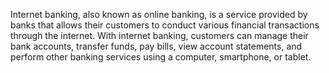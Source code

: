 Internet banking, also known as online banking, is a service provided by banks that allows their customers to conduct various financial transactions through the internet. With internet banking, customers can manage their bank accounts, transfer funds, pay bills, view account statements, and perform other banking services using a computer, smartphone, or tablet.

